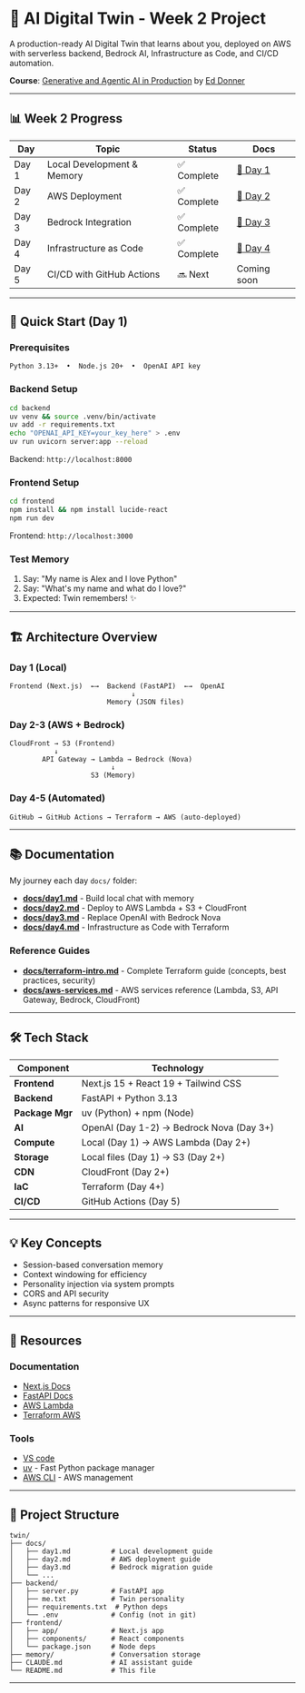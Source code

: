 # 🤖 AI Digital Twin - Week 2 Project

A production-ready AI Digital Twin that learns about you, deployed on AWS with serverless backend, Bedrock AI, Infrastructure as Code, and CI/CD automation.

**Course**: [Generative and Agentic AI in Production](https://www.udemy.com/course/generative-and-agentic-ai-in-production/) by [Ed Donner](https://edwarddonner.com/)

---

## 📊 Week 2 Progress

| Day   | Topic                      | Status      | Docs                     |
| ----- | -------------------------- | ----------- | ------------------------ |
| Day 1 | Local Development & Memory | ✅ Complete | [📖 Day 1](docs/day1.md) |
| Day 2 | AWS Deployment             | ✅ Complete | [📖 Day 2](docs/day2.md) |
| Day 3 | Bedrock Integration        | ✅ Complete | [📖 Day 3](docs/day3.md) |
| Day 4 | Infrastructure as Code     | ✅ Complete | [📖 Day 4](docs/day4.md) |
| Day 5 | CI/CD with GitHub Actions  | 🔜 Next     | Coming soon              |

---

## 🚀 Quick Start (Day 1)

### Prerequisites

```
Python 3.13+  •  Node.js 20+  •  OpenAI API key
```

### Backend Setup

```bash
cd backend
uv venv && source .venv/bin/activate
uv add -r requirements.txt
echo "OPENAI_API_KEY=your_key_here" > .env
uv run uvicorn server:app --reload
```

Backend: `http://localhost:8000`

### Frontend Setup

```bash
cd frontend
npm install && npm install lucide-react
npm run dev
```

Frontend: `http://localhost:3000`

### Test Memory

1. Say: "My name is Alex and I love Python"
2. Say: "What's my name and what do I love?"
3. Expected: Twin remembers! ✨

---

## 🏗️ Architecture Overview

### Day 1 (Local)

```
Frontend (Next.js)  ←→  Backend (FastAPI)  ←→  OpenAI
                              ↓
                        Memory (JSON files)
```

### Day 2-3 (AWS + Bedrock)

```
CloudFront → S3 (Frontend)
           ↓
        API Gateway → Lambda → Bedrock (Nova)
                         ↓
                    S3 (Memory)
```

### Day 4-5 (Automated)

```
GitHub → GitHub Actions → Terraform → AWS (auto-deployed)
```

---

## 📚 Documentation

My journey each day `docs/` folder:

- **[docs/day1.md](docs/day1.md)** - Build local chat with memory
- **[docs/day2.md](docs/day2.md)** - Deploy to AWS Lambda + S3 + CloudFront
- **[docs/day3.md](docs/day3.md)** - Replace OpenAI with Bedrock Nova
- **[docs/day4.md](docs/day4.md)** - Infrastructure as Code with Terraform

### Reference Guides

- **[docs/terraform-intro.md](docs/terraform-intro.md)** - Complete Terraform guide (concepts, best practices, security)
- **[docs/aws-services.md](docs/aws-services.md)** - AWS services reference (Lambda, S3, API Gateway, Bedrock, CloudFront)

---

## 🛠️ Tech Stack

| Component       | Technology                               |
| --------------- | ---------------------------------------- |
| **Frontend**    | Next.js 15 + React 19 + Tailwind CSS     |
| **Backend**     | FastAPI + Python 3.13                    |
| **Package Mgr** | uv (Python) + npm (Node)                 |
| **AI**          | OpenAI (Day 1-2) → Bedrock Nova (Day 3+) |
| **Compute**     | Local (Day 1) → AWS Lambda (Day 2+)      |
| **Storage**     | Local files (Day 1) → S3 (Day 2+)        |
| **CDN**         | CloudFront (Day 2+)                      |
| **IaC**         | Terraform (Day 4+)                       |
| **CI/CD**       | GitHub Actions (Day 5)                   |

---

## 💡 Key Concepts

- Session-based conversation memory
- Context windowing for efficiency
- Personality injection via system prompts
- CORS and API security
- Async patterns for responsive UX

---

## 🔗 Resources

### Documentation

- [Next.js Docs](https://nextjs.org/docs)
- [FastAPI Docs](https://fastapi.tiangelo.com/)
- [AWS Lambda](https://docs.aws.amazon.com/lambda/)
- [Terraform AWS](https://registry.terraform.io/providers/hashicorp/aws/latest)

### Tools

- [VS code](https://code.visualstudio.com/)
- [uv](https://docs.astral.sh/uv/) - Fast Python package manager
- [AWS CLI](https://aws.amazon.com/cli/) - AWS management

---

## 📝 Project Structure

```
twin/
├── docs/
│   ├── day1.md          # Local development guide
│   ├── day2.md          # AWS deployment guide
│   ├── day3.md          # Bedrock migration guide
│   └── ...
├── backend/
│   ├── server.py        # FastAPI app
│   ├── me.txt           # Twin personality
│   ├── requirements.txt  # Python deps
│   └── .env             # Config (not in git)
├── frontend/
│   ├── app/             # Next.js app
│   ├── components/      # React components
│   └── package.json     # Node deps
├── memory/              # Conversation storage
├── CLAUDE.md            # AI assistant guide
└── README.md            # This file
```

---
